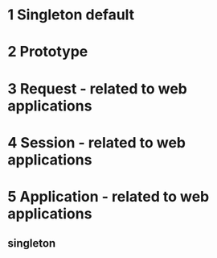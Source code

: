 # 1 Singleton default
# 2 Prototype
# 3 Request - related to web applications
# 4 Session - related to web applications
# 5 Application - related to web applications

## singleton
